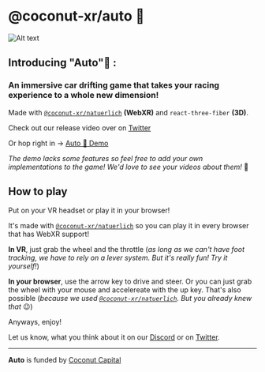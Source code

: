 # @coconut-xr/auto 🚗

![Alt text](public/car.gif)

## Introducing "**Auto**"🚗 : 

### An immersive car drifting game that takes your racing experience to a whole new dimension!

Made with [`@coconut-xr/natuerlich`](https://github.com/coconut-xr/natuerlich) **(WebXR)** and `react-three-fiber` **(3D)**.

Check out our release video over on [Twitter](https://twitter.com/coconut_xr/status/1695022580120346964)

Or hop right in -> [Auto 🚗 Demo](coconut-xr.github.io/auto/)

*The demo lacks some features so feel free to add your own implementations to the game! We'd love to see your videos about them!* 🤗

## How to play

Put on your VR headset or play it in your browser!  

It's made with [`@coconut-xr/natuerlich`](https://github.com/coconut-xr/natuerlich) so you can play it in every browser that has WebXR support!

**In VR**, just grab the wheel and the throttle (*as long as we can't have foot tracking, we have to rely on a lever system. But it's really fun! Try it yourself!*)

**In your browser**, use the arrow key to drive and steer. Or you can just grab the wheel with your mouse and accelereate with the up key. That's also possible (*because we used [`@coconut-xr/natuerlich`](https://github.com/coconut-xr/natuerlich). But you already knew that* 😉)

Anyways, enjoy!

Let us know, what you think about it on our [Discord](http://discord.gg/RbyaXJJaJM) or on [Twitter](https://twitter.com/coconut_xr/).

---

**Auto** is funded by [Coconut Capital](https://coconut.capital/)
